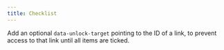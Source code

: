 ```yaml
---
title: Checklist
---
```

<div class="jumpnav"></div>

Add an optional <code>data-unlock-target</code> pointing to the ID of a link, to prevent access to that link until all items are ticked.
